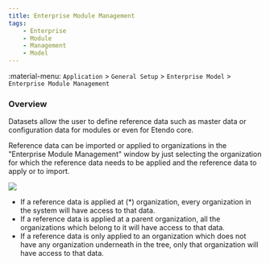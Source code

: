 ```yaml
---
title: Enterprise Module Management
tags:
    - Enterprise
    - Module
    - Management
    - Model
---
```


:material-menu: `Application` > `General Setup` > `Enterprise Model` > `Enterprise Module Management`

### Overview

Datasets allow the user to define reference data such as master data or configuration data for modules or even for Etendo core.

Reference data can be imported or applied to organizations in the "Enterprise Module Management" window by just selecting the organization for which the reference data needs to be applied and the reference data to apply or to import.

![](../../../../assets/drive/GCwDdNOwwnsS4qqc5AOasqxELrfP6UKdw6AY3ffwJuGxF0qL36O0MLh6_BZI9TPXNT8ywlVdzqL7nn4gf-opz7Zxo-tX5Ap1o99nZMhU3fLcn3mofw12qESDtmyyLrJJcRh2zdX7.png)

- If a reference data is applied at (\*) organization, every organization in the system will have access to that data.
- If a reference data is applied at a parent organization, all the organizations which belong to it will have access to that data.
- If a reference data is only applied to an organization which does not have any organization underneath in the tree, only that organization will have access to that data.